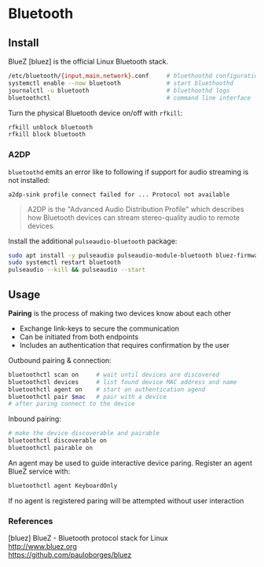 # Bluetooth

## Install

BlueZ [bluez] is the official Linux Bluetooth stack.

```bash
/etc/bluetooth/{input,main,network}.conf     # bluethoothd configuration
systemctl enable --now bluetooth             # start bluethoothd
journalctl -u bluetooth                      # bluethoothd logs
bluetoothctl                                 # command line interface
```

Turn the physical Bluetooth device on/off with `rfkill`:

```bash
rfkill unblock bluetooth
rfkill block bluetooth
```

### A2DP

`bluetoothd` emits an error like to following if support for audio streaming is
not installed:

```
a2dp-sink profile connect failed for ... Protocol not available
```

> A2DP is the "Advanced Audio Distribution Profile" which describes how 
> Bluetooth devices can stream stereo-quality audio to remote devices. 

Install the additional `pulseaudio-bluetooth` package:

```bash
sudo apt install -y pulseaudio pulseaudio-module-bluetooth bluez-firmware
sudo systemctl restart bluetooth
pulseaudio --kill && pulseaudio --start
```

## Usage

**Pairing** is the process of making two devices know about each other

- Exchange link-keys to secure the communication
- Can be initiated from both endpoints
- Includes an authentication that requires confirmation by the user

Outbound pairing & connection:

```bash
bluetoothctl scan on     # wait until devices are discovered
bluetoothctl devices     # list found device MAC address and name
bluetoothctl agent on    # start an authentication agend
bluetoothctl pair $mac   # pair with a device
# after paring connect to the device
```

Inbound pairing:

```bash
# make the device discoverable and pairable
bluetoothctl discoverable on
bluetoothctl pairable on
```

An agent may be used to guide interactive device paring. Register an agent 
BlueZ service with:

```bash
bluetoothctl agent KeyboardOnly
```

If no agent is registered paring will be attempted without user interaction




### References 

[bluez] BlueZ - Bluetooth protocol stack for Linux  
http://www.bluez.org  
https://github.com/pauloborges/bluez

